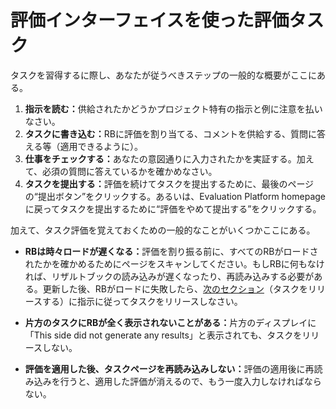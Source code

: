 # 評価インターフェイスを使った評価タスク

タスクを習得するに際し、あなたが従うべきステップの一般的な概要がここにある。

1. **指示を読む：**<!-- -->供給されたかどうかプロジェクト特有の指示と例に注意を払いなさい。
2. **タスクに書き込む：**<!-- -->RBに評価を割り当てる、コメントを供給する、質問に答える等（適用できるように）。
3. **仕事をチェックする：**<!-- -->あなたの意図通りに入力されたかを実証する。加えて、必須の質問に答えているかを確かめなさい。
4. **タスクを提出する：**<!-- -->評価を続けてタスクを提出するために、最後のページの“提出ボタン”をクリックする。あるいは、Evaluation Platform homepageに戻ってタスクを提出するために“評価をやめて提出する”をクリックする。

加えて、タスク評価を覚えておくための一般的なことがいくつかここにある。

- **RBは時々ロードが遅くなる：**<!-- -->評価を割り振る前に、すべてのRBがロードされたかを確かめるためにページをスキャンしてください。もしRBに何もなければ、リザルトブックの読み込みが遅くなったり、再読み込みする必要がある。更新した後、RBがロードに失敗したら、[次のセクション](./27-releasing-tasks)（タスクをリリースする）に指示に従ってタスクをリリースしなさい。

- **片方のタスクにRBが全く表示されないことがある：**<!-- -->片方のディスプレイに「This side did not generate any results」と表示されても、タスクをリリースしない。

- **評価を適用した後、タスクページを再読み込みしない：**<!-- -->評価の適用後に再読み込みを行うと、適用した評価が消えるので、もう一度入力しなければならない。
